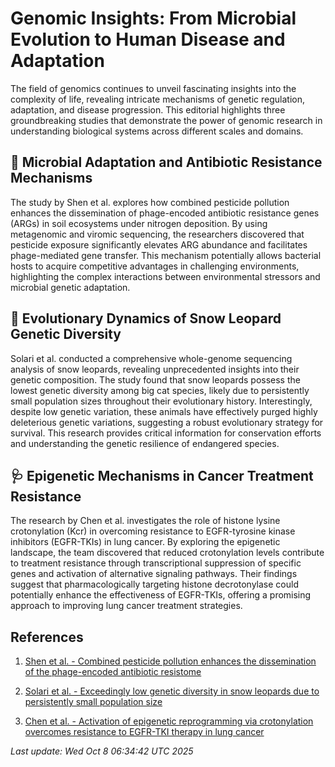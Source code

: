 # Genomic Insights: From Microbial Evolution to Human Disease and Adaptation

The field of genomics continues to unveil fascinating insights into the complexity of life, revealing intricate mechanisms of genetic regulation, adaptation, and disease progression. This editorial highlights three groundbreaking studies that demonstrate the power of genomic research in understanding biological systems across different scales and domains.

## 🦠 Microbial Adaptation and Antibiotic Resistance Mechanisms

The study by Shen et al. explores how combined pesticide pollution enhances the dissemination of phage-encoded antibiotic resistance genes (ARGs) in soil ecosystems under nitrogen deposition. By using metagenomic and viromic sequencing, the researchers discovered that pesticide exposure significantly elevates ARG abundance and facilitates phage-mediated gene transfer. This mechanism potentially allows bacterial hosts to acquire competitive advantages in challenging environments, highlighting the complex interactions between environmental stressors and microbial genetic adaptation.

## 🧬 Evolutionary Dynamics of Snow Leopard Genetic Diversity

Solari et al. conducted a comprehensive whole-genome sequencing analysis of snow leopards, revealing unprecedented insights into their genetic composition. The study found that snow leopards possess the lowest genetic diversity among big cat species, likely due to persistently small population sizes throughout their evolutionary history. Interestingly, despite low genetic variation, these animals have effectively purged highly deleterious genetic variations, suggesting a robust evolutionary strategy for survival. This research provides critical information for conservation efforts and understanding the genetic resilience of endangered species.

## 🩺 Epigenetic Mechanisms in Cancer Treatment Resistance

The research by Chen et al. investigates the role of histone lysine crotonylation (Kcr) in overcoming resistance to EGFR-tyrosine kinase inhibitors (EGFR-TKIs) in lung cancer. By exploring the epigenetic landscape, the team discovered that reduced crotonylation levels contribute to treatment resistance through transcriptional suppression of specific genes and activation of alternative signaling pathways. Their findings suggest that pharmacologically targeting histone decrotonylase could potentially enhance the effectiveness of EGFR-TKIs, offering a promising approach to improving lung cancer treatment strategies.

## References

1. [Shen et al. - Combined pesticide pollution enhances the dissemination of the phage-encoded antibiotic resistome](https://pubmed.ncbi.nlm.nih.gov/41042849/)

2. [Solari et al. - Exceedingly low genetic diversity in snow leopards due to persistently small population size](https://pubmed.ncbi.nlm.nih.gov/41055990/)

3. [Chen et al. - Activation of epigenetic reprogramming via crotonylation overcomes resistance to EGFR-TKI therapy in lung cancer](https://pubmed.ncbi.nlm.nih.gov/41026825/)

*Last update: Wed Oct  8 06:34:42 UTC 2025*
